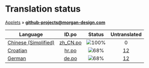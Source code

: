 # Translation status
[Applets](../../README.md) &#187; **github-projects@morgan-design.com**

Language | ID.po | Status | Untranslated
---------|:--:|:------:|:-----------:
[Chinese (Simplified)](../../language-status/zh_CN.md) | [zh_CN.po](po/zh_CN.po) | ![100%](http://progressed.io/bar/100) | 0
[Croatian](../../language-status/hr.md) | [hr.po](po/hr.po) | ![68%](http://progressed.io/bar/68) | [12](untranslated-po/hr.md)
[German](../../language-status/de.md) | [de.po](po/de.po) | ![68%](http://progressed.io/bar/68) | [12](untranslated-po/de.md)
